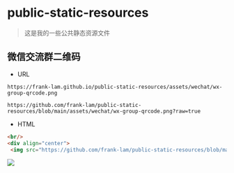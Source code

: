 # public-static-resources
> 这是我的一些公共静态资源文件



## 微信交流群二维码

- URL

```
https://frank-lam.github.io/public-static-resources/assets/wechat/wx-group-qrcode.png

https://github.com/frank-lam/public-static-resources/blob/main/assets/wechat/wx-group-qrcode.png?raw=true
```

- HTML

 ```html
<br/>
<div align="center">
  <img src="https://github.com/frank-lam/public-static-resources/blob/main/assets/wechat/wx-group-qrcode.png?raw=true" width="400px"/></div>
 ```



![](https://cdn.jsdelivr.net/gh/frank-lam/public-static-resources@main/assets/wechat/wx-group-qrcode.png)
